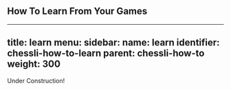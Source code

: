 ## How To Learn From Your Games
---
title: learn
menu:
  sidebar:
    name: learn
    identifier: chessli-how-to-learn
    parent: chessli-how-to
    weight: 300
---
Under Construction!

